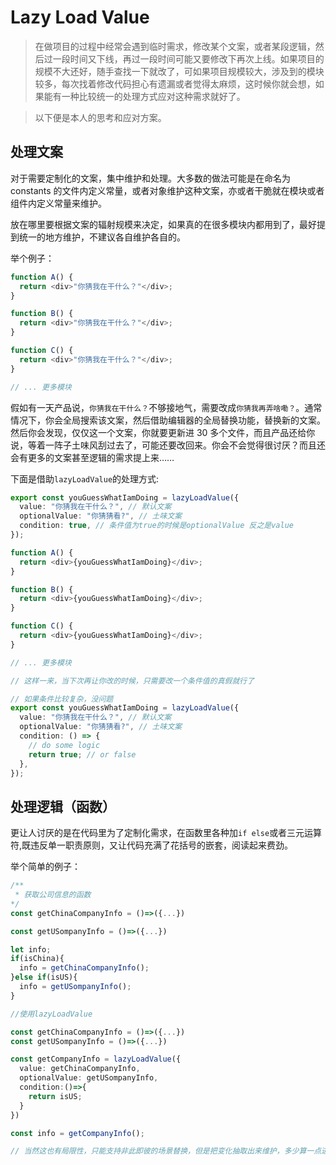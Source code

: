 # Lazy Load Value

> 在做项目的过程中经常会遇到临时需求，修改某个文案，或者某段逻辑，然后过一段时间又下线，再过一段时间可能又要修改下再次上线。如果项目的规模不大还好，随手查找一下就改了，可如果项目规模较大，涉及到的模块较多，每次找着修改代码担心有遗漏或者觉得太麻烦，这时候你就会想，如果能有一种比较统一的处理方式应对这种需求就好了。

> 以下便是本人的思考和应对方案。

## 处理文案

对于需要定制化的文案，集中维护和处理。大多数的做法可能是在命名为 constants 的文件内定义常量，或者对象维护这种文案，亦或者干脆就在模块或者组件内定义常量来维护。

放在哪里要根据文案的辐射规模来决定，如果真的在很多模块内都用到了，最好提到统一的地方维护，不建议各自维护各自的。

举个例子：

```typescript
function A() {
  return <div>"你猜我在干什么？"</div>;
}

function B() {
  return <div>"你猜我在干什么？"</div>;
}

function C() {
  return <div>"你猜我在干什么？"</div>;
}

// ... 更多模块
```

假如有一天产品说，`你猜我在干什么？`不够接地气，需要改成`你猜我再弄啥嘞？`。通常情况下，你会全局搜索该文案，然后借助编辑器的全局替换功能，替换新的文案。然后你会发现，仅仅这一个文案，你就要更新进 30 多个文件，而且产品还给你说，等着一阵子土味风刮过去了，可能还要改回来。你会不会觉得很讨厌？而且还会有更多的文案甚至逻辑的需求提上来……

下面是借助`lazyLoadValue`的处理方式:

```typescript
export const youGuessWhatIamDoing = lazyLoadValue({
  value: "你猜我在干什么？", // 默认文案
  optionalValue: "你猜猜看?", // 土味文案
  condition: true, // 条件值为true的时候是optionalValue 反之是value
});

function A() {
  return <div>{youGuessWhatIamDoing}</div>;
}

function B() {
  return <div>{youGuessWhatIamDoing}</div>;
}

function C() {
  return <div>{youGuessWhatIamDoing}</div>;
}

// ... 更多模块

// 这样一来，当下次再让你改的时候，只需要改一个条件值的真假就行了

// 如果条件比较复杂，没问题
export const youGuessWhatIamDoing = lazyLoadValue({
  value: "你猜我在干什么？", // 默认文案
  optionalValue: "你猜猜看?", // 土味文案
  condition: () => {
    // do some logic
    return true; // or false
  },
});
```

## 处理逻辑（函数）

更让人讨厌的是在代码里为了定制化需求，在函数里各种加`if else`或者三元运算符,既违反单一职责原则，又让代码充满了花括号的嵌套，阅读起来费劲。

举个简单的例子：

```typescript
/**
 * 获取公司信息的函数
*/
const getChinaCompanyInfo = ()=>({...})

const getUSompanyInfo = ()=>({...})

let info;
if(isChina){
  info = getChinaCompanyInfo();
}else if(isUS){
  info = getUSompanyInfo();
}

//使用lazyLoadValue

const getChinaCompanyInfo = ()=>({...})
const getUSompanyInfo = ()=>({...})

const getCompanyInfo = lazyLoadValue({
  value: getChinaCompanyInfo,
  optionalValue: getUSompanyInfo,
  condition:()=>{
    return isUS;
  }
})

const info = getCompanyInfo();

// 当然这也有局限性，只能支持非此即彼的场景替换，但是把变化抽取出来维护，多少算一点进步吧

```
